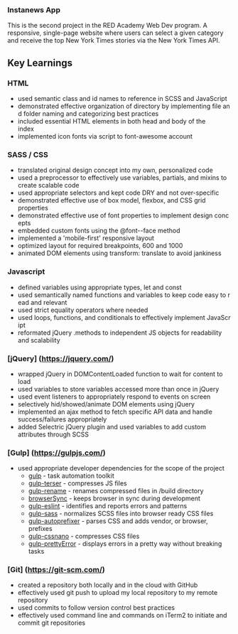 ### Instanews App

This is the second project in the RED Academy Web Dev program. A responsive, single-page website where users can select a given category and receive the top New York Times stories via the New York Times API.


## Key Learnings


### HTML
* used semantic class and id names to reference in SCSS and JavaScript
* demonstrated effective organization of directory by implementing file and folder naming and categorizing best practices
* included essential HTML elements in both head and body of the index     
* implemented icon fonts via script to font-awesome account

### SASS / CSS 
* translated original design concept into my own, personalized code    
* used a preprocessor to effectively use variables, partials, and mixins to create scalable code
* used appropriate selectors and kept code DRY and not over-specific
* demonstrated effective use of box model, flexbox, and CSS grid properties
* demonstrated effective use of font properties to implement design concepts     
* embedded custom fonts using the @font--face method     
* implemented a 'mobile-first' responsive layout    
* optimized layout for required breakpoints, 600 and 1000
* animated DOM elements using transform: translate to avoid jankiness 

### Javascript     
* defined variables using appropriate types, let and const     
* used semantically named functions and variables to keep code easy to read and relevant   
* used strict equality operators where needed
* used loops, functions, and conditionals to effectively implement JavaScript
* reformated jQuery .methods to independent JS objects for readability and scalability

### [jQuery] (https://jquery.com/)
* wrapped jQuery in DOMContentLoaded function to wait for content to load
* used variables to store variables accessed more than once in jQuery
* used event listeners to appropriately respond to events on screen
* selectively hid/showed/animate DOM elements using jQuery
* implemented an ajax method to fetch specific API data and handle success/failures appropriately
* added Selectric jQuery plugin and used variables to add custom attributes through SCSS


### [Gulp] (https://gulpjs.com/)
* used appropriate developer dependencies for the scope of the project
    * [gulp](https://www.npmjs.com/package/gulp) - task automation toolkit
    * [gulp-terser](https://www.npmjs.com/package/gulp-terser) - compresses JS files
    * [gulp-rename](https://www.npmjs.com/package/gulp-rename) - renames compressed files in /build directory
    * [browserSync](https://www.npmjs.com/package/browser-sync) - keeps browser in sync during development 
    * [gulp-eslint](https://www.npmjs.com/package/gulp-eslint) - identifies and reports errors and patterns
    * [gulp-sass](https://www.npmjs.com/package/gulp-sass) - normalizes SCSS files into browser ready CSS files
    * [gulp-autoprefixer](https://www.npmjs.com/package/gulp-autoprefixer) - parses CSS and adds vendor, or browser, prefixes 
    * [gulp-cssnano](https://www.npmjs.com/package/gulp-cssnano) - compresses CSS files 
    * [gulp-prettyError](https://www.npmjs.com/package/gulp-prettyerror) - displays errors in a pretty way without breaking tasks

### [Git] (https://git-scm.com/)
* created a repository both locally and in the cloud with GitHub
* effectively used git push to upload my local repository to my remote repository
* used commits to follow version control best practices 
* effectively used command line and commands on iTerm2 to initiate and commit git repositories 

